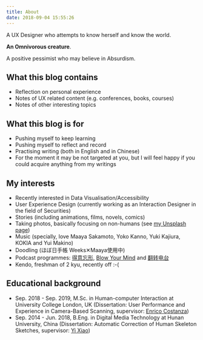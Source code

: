 ```yaml
---
title: About
date: 2018-09-04 15:55:26
---
```

A UX Designer who attempts to know herself and know the world.  

**An Omnivorous creature**.  

A positive pessimist who may believe in Absurdism.

## What this blog contains
- Reflection on personal experience
- Notes of UX related content (e.g. conferences, books, courses)
- Notes of other interesting topics

## What this blog is for
- Pushing myself to keep learning
- Pushing myself to reflect and record
- Practising writing (both in English and in Chinese)
- For the moment it may be not targeted at you, but I will feel happy if you could acquire anything from my writings

## My interests
 - Recently interested in Data Visualisation/Accessibility
 - User Experience Design (currently working as an Interaction Designer in the field of Securities)
 - Stories (including animations, films, novels, comics)
 - Taking photos, basically focusing on non-humans (see [my Unsplash page](https://unsplash.com/@sakamotomari))
 - Music (specially, love Maaya Sakamoto, Yoko Kanno, Yuki Kajiura, KOKIA and Yui Makino)
 - Doodling (ほぼ日手帳 Weeks✕Maaya使用中)
 - Podcast programmes: [得意忘形](https://podcasts.apple.com/cn/podcast/%E5%BE%97%E6%84%8F%E5%BF%98%E5%BD%A2%E6%92%AD%E5%AE%A2/id1200767928), [Blow Your Mind](https://podcasts.apple.com/cn/podcast/blow-your-mind/id731738426) and [翻转电台]([https://podcasts.apple.com/cn/podcast/%E7%BF%BB%E8%BD%AC%E7%94%B5%E5%8F%B0flipradio/id1119089237](https://podcasts.apple.com/cn/podcast/翻转电台flipradio/id1119089237))
 - Kendo, freshman of 2 kyu, recently off :-(

## Educational background
 - Sep. 2018 - Sep. 2019, M.Sc.  in Human-computer Interaction at University College London, UK (Dissertation: User Performance and Experience in Camera-Based Scanning, supervisor: [Enrico Costanza](https://uclic.ucl.ac.uk/people/enrico-costanza))
 - Sep. 2014 - Jun. 2018, B.Eng.  in Digital Media Technology at Hunan University, China (Dissertation: Automatic Correction of Human Skeleton Sketches, supervisor: [Yi Xiao](http://csee.hnu.edu.cn/people/xiaoyi))